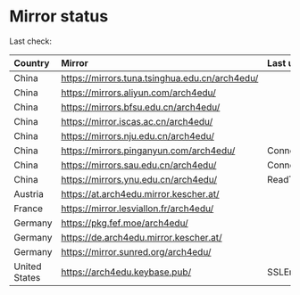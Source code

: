 <script src="./time.js"></script>
# Mirror status
Last check: <script type="text/javascript">localize(1672317294.7973576);</script>

|Country|Mirror|Last update|
|:------|:-----|:----------|
|China|https://mirrors.tuna.tsinghua.edu.cn/arch4edu/|<script type="text/javascript">localize(1672295544);</script>|
|China|https://mirrors.aliyun.com/arch4edu/|<script type="text/javascript">localize(1672252279);</script>|
|China|https://mirrors.bfsu.edu.cn/arch4edu/|<script type="text/javascript">localize(1672295544);</script>|
|China|https://mirror.iscas.ac.cn/arch4edu/|<script type="text/javascript">localize(1672295544);</script>|
|China|https://mirrors.nju.edu.cn/arch4edu/|<script type="text/javascript">localize(1672209178);</script>|
|China|https://mirrors.pinganyun.com/arch4edu/|ConnectTimeout|
|China|https://mirrors.sau.edu.cn/arch4edu/|ConnectTimeout|
|China|https://mirrors.ynu.edu.cn/arch4edu/|ReadTimeout|
|Austria|https://at.arch4edu.mirror.kescher.at/|<script type="text/javascript">localize(1672295544);</script>|
|France|https://mirror.lesviallon.fr/arch4edu/|<script type="text/javascript">localize(1672252279);</script>|
|Germany|https://pkg.fef.moe/arch4edu/|<script type="text/javascript">localize(1672295544);</script>|
|Germany|https://de.arch4edu.mirror.kescher.at/|<script type="text/javascript">localize(1672295544);</script>|
|Germany|https://mirror.sunred.org/arch4edu/|<script type="text/javascript">localize(1672295544);</script>|
|United States|https://arch4edu.keybase.pub/|SSLError|

<script src="./tablefilter/tablefilter.js"></script>
<script src="./table.js"></script>